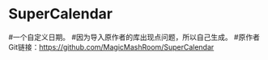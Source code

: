 # SuperCalendar
#一个自定义日期。
#因为导入原作者的库出现点问题，所以自己生成。
#原作者Git链接：https://github.com/MagicMashRoom/SuperCalendar
